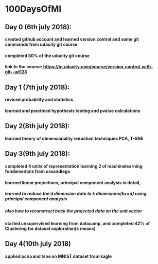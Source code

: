 # 100DaysOfMl

## Day 0  (6th july 2018):
#### created github account and learned version control and some git commands from udacity git course
#### completed 50% of the udacity git course
#### link to the course:  https://in.udacity.com/course/version-control-with-git--ud123

## Day 1 (7th july 2018):
#### reviced probability and statistics
#### learned and practiced hypothesis testing and pvalue calculations

## Day 2(8th july 2018):
#### learned theory of dimensionality reduction techniques PCA, T-SNE

## Day 3(9th july 2018):
#### completed 4 units of representation learning 2 of machinelearning fundamentals from ucsandiego
#### learned linear projections, principal component analysis in detail,
##### learned to reduce the d dimension data to k dimensions(k<=d) using principal component analysis
##### also how to reconstruct back the projected data on the unit vector
#### started unsupervised learning from datacamp, and completed 42% of Clustering for dataset exploration(k means)
## Day 4(10th july 2018)
#### applied pcna and tsne on MNIST dataset from kagle
